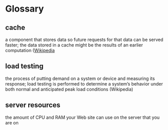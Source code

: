 # Glossary

## cache

a component that stores data so future requests for that data can be served faster; the data stored in a cache might be the results of an earlier computation ([Wikipedia](http://en.wikipedia.org/wiki/Cache_(computing))

## load testing

the process of putting demand on a system or device and measuring its response; load testing is performed to determine a system’s behavior under both normal and anticipated peak load conditions (Wikipedia)

## server resources

the amount of CPU and RAM your Web site can use on the server that you are on